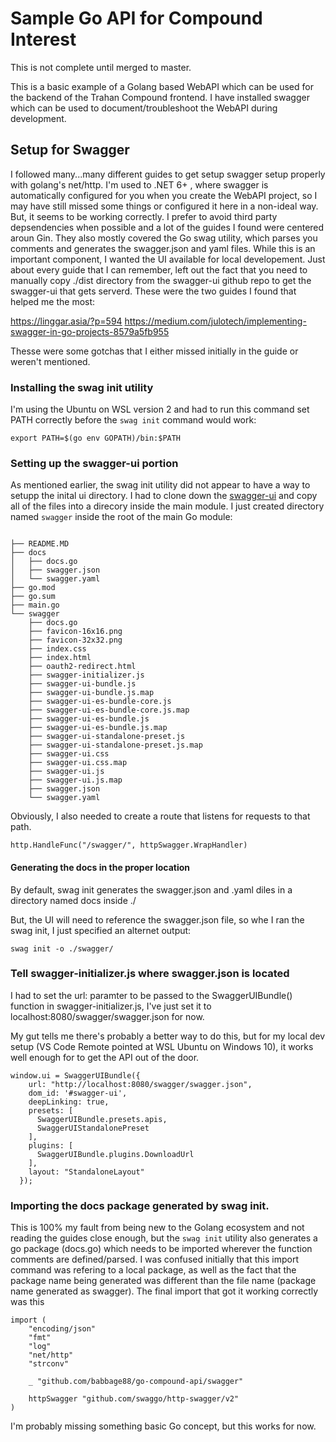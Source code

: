 # Sample Go API for Compound Interest
This is not complete until merged to master.

This is a basic example of a Golang based WebAPI which can be used for the backend of the Trahan Compound frontend. I have installed swagger which can be used to document/troubleshoot the WebAPI during development. 

## Setup for Swagger
I followed many...many different guides to get setup swagger setup properly with  golang's net/http. I'm used to .NET 6+ , where swagger is automatically configured for you when you create the WebAPI project, so I may have still missed some things or configured it here in a non-ideal way. But, it seems to be working correctly. I prefer to avoid third party depsendencies when possible and a lot of the guides I found were centered aroun Gin. They also mostly covered the Go swag utility, which parses you comments and generates the swagger.json and yaml files. While this is an important component, I wanted the UI available for local developement. Just about every guide that I can remember, left out the fact that you need to manually copy ./dist directory from the swagger-ui github repo to get the swagger-ui that gets serverd. These were the two guides I found that helped me the most:

https://linggar.asia/?p=594
 https://medium.com/julotech/implementing-swagger-in-go-projects-8579a5fb955

Thesse were some gotchas that I either missed initially in the guide or weren't mentioned.

### Installing the swag init utility
I'm using the Ubuntu on WSL version 2 and had to run this command set PATH correctly before the `swag init` command would work: 

`export PATH=$(go env GOPATH)/bin:$PATH`

### Setting up the swagger-ui portion
As mentioned earlier, the swag init utility did not appear to have a way to setupp the inital ui directory. I had to clone down the [swagger-ui](https://github.com/swagger-api/swagger-ui) and copy all of the files into a direcory inside the main module. I just created directory named `swagger` inside the root of the main Go module:

```

├── README.MD
├── docs
│   ├── docs.go
│   ├── swagger.json
│   └── swagger.yaml
├── go.mod
├── go.sum
├── main.go
└── swagger
    ├── docs.go
    ├── favicon-16x16.png
    ├── favicon-32x32.png
    ├── index.css
    ├── index.html
    ├── oauth2-redirect.html
    ├── swagger-initializer.js
    ├── swagger-ui-bundle.js
    ├── swagger-ui-bundle.js.map
    ├── swagger-ui-es-bundle-core.js
    ├── swagger-ui-es-bundle-core.js.map
    ├── swagger-ui-es-bundle.js
    ├── swagger-ui-es-bundle.js.map
    ├── swagger-ui-standalone-preset.js
    ├── swagger-ui-standalone-preset.js.map
    ├── swagger-ui.css
    ├── swagger-ui.css.map
    ├── swagger-ui.js
    ├── swagger-ui.js.map
    ├── swagger.json
    └── swagger.yaml 
```

Obviously, I also needed to create a route that listens for requests to that path. 

`http.HandleFunc("/swagger/", httpSwagger.WrapHandler)`

#### Generating the docs in the proper location

By default, swag init generates the swagger.json and .yaml diles in a directory named docs inside ./

But, the UI will need to reference the swagger.json file, so whe I ran the swag init, I just specified an alternet output:

`swag init -o ./swagger/`

### Tell swagger-initializer.js where swagger.json is located
I had to set the url: paramter to be passed to the SwaggerUIBundle() function in swagger-initializer.js, I've just set it to localhost:8080/swagger/swagger.json for now. 

My gut tells me there's probably a better way to do this, but for my local dev setup (VS Code Remote pointed at WSL Ubuntu on Windows 10), it works well enough for to get the API out of the door.


```
window.ui = SwaggerUIBundle({
    url: "http://localhost:8080/swagger/swagger.json",
    dom_id: '#swagger-ui',
    deepLinking: true,
    presets: [
      SwaggerUIBundle.presets.apis,
      SwaggerUIStandalonePreset
    ],
    plugins: [
      SwaggerUIBundle.plugins.DownloadUrl
    ],
    layout: "StandaloneLayout"
  });

```

### Importing the docs package generated by swag init.
This is 100% my fault from being new to the Golang ecosystem and not reading the guides close enough, but the `swag init` utility also generates a go package (docs.go) which needs to be imported wherever the function comments are defined/parsed. I was confused initially that this import command was refering to a local package, as well as the fact that the package name being generated was different than the file name (package name generated as swagger). The final import that got it working correctly was this 

```
import (
	"encoding/json"
	"fmt"
	"log"
	"net/http"
	"strconv"

	_ "github.com/babbage88/go-compound-api/swagger"

	httpSwagger "github.com/swaggo/http-swagger/v2"
)
```

I'm probably missing something basic Go concept, but this works for now.
 

